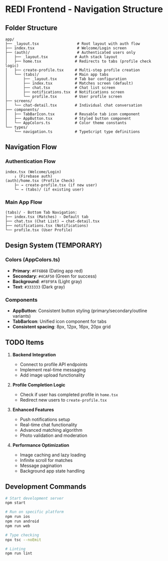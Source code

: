 # REDI Frontend - Navigation Structure

## Folder Structure

```
app/
├── _layout.tsx                 # Root layout with auth flow
├── index.tsx                   # Welcome/Login screen
├── (auth)/                     # Authenticated users only
│   ├── _layout.tsx            # Auth stack layout
│   ├── home.tsx               # Redirects to tabs (profile check logic)
│   ├── create-profile.tsx     # Multi-step profile creation
│   └── (tabs)/                # Main app tabs
│       ├── _layout.tsx        # Tab bar configuration
│       ├── index.tsx          # Matches screen (default)
│       ├── chat.tsx           # Chat list screen
│       ├── notifications.tsx  # Notifications screen
│       └── profile.tsx        # User profile screen
├── screens/
│   └── chat-detail.tsx        # Individual chat conversation
├── components/
│   ├── TabBarIcon.tsx         # Reusable tab icon component
│   ├── AppButton.tsx          # Styled button component
│   └── AppColors.ts           # Color theme constants
└── types/
    └── navigation.ts          # TypeScript type definitions
```

## Navigation Flow

### Authentication Flow

```
index.tsx (Welcome/Login)
    ↓ (Firebase auth)
(auth)/home.tsx (Profile Check)
    ├─ → create-profile.tsx (if new user)
    └─ → (tabs)/ (if existing user)
```

### Main App Flow

```
(tabs)/ - Bottom Tab Navigation:
├── index.tsx (Matches) - Default tab
├── chat.tsx (Chat List) → chat-detail.tsx
├── notifications.tsx (Notifications)
└── profile.tsx (User Profile)
```

## Design System (TEMPORARY)

### Colors (AppColors.ts)

- **Primary**: `#FF6B6B` (Dating app red)
- **Secondary**: `#4CAF50` (Green for success)
- **Background**: `#F8F9FA` (Light gray)
- **Text**: `#333333` (Dark gray)

### Components

- **AppButton**: Consistent button styling (primary/secondary/outline variants)
- **TabBarIcon**: Unified icon component for tabs
- **Consistent spacing**: 8px, 12px, 16px, 20px grid

## TODO Items

1. **Backend Integration**
   - Connect to profile API endpoints
   - Implement real-time messaging
   - Add image upload functionality

2. **Profile Completion Logic**
   - Check if user has completed profile in `home.tsx`
   - Redirect new users to `create-profile.tsx`

3. **Enhanced Features**
   - Push notifications setup
   - Real-time chat functionality
   - Advanced matching algorithm
   - Photo validation and moderation

4. **Performance Optimization**
   - Image caching and lazy loading
   - Infinite scroll for matches
   - Message pagination
   - Background app state handling

## Development Commands

```bash
# Start development server
npm start

# Run on specific platform
npm run ios
npm run android
npm run web

# Type checking
npx tsc --noEmit

# Linting
npm run lint
```
